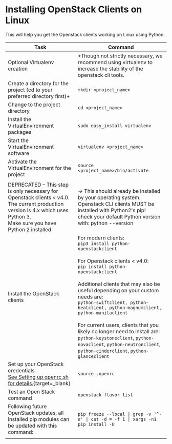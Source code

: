 # Installing OpenStack Clients on Linux

This will help you get the Openstack clients working on Linux using Python.

| Task 	| Command 	|
|---	|---	|
| Optional Virtualenv creation 	| +Though not strictly necessary, we recommend using virtualenv to increase the stability of the openstack cli tools. 	|
| Create a directory for the project (cd to your preferred directory first)+ 	| ```mkdir <project_name>``` 	|
| Change to the project directory 	| ```cd <project_name>``` 	|
| Install the VirtualEnvironment packages 	| ```sudo easy_install virtualenv``` 	|
| Start the VirtualEnvironment software  	| ```virtualenv <project_name>``` 	|
| Activate the VirtualEnvironment for the project 	| ```source <project_name>/bin/activate``` 	|
|  	|  	|
| DEPRECATED – This step is only necessary for Openstack clients < v4.0. The current production version is 4.x which uses Python 3.<br>Make sure you have Python 2 installed 	| → This should already be installed by your operating system. Openstack CLI clients MUST be installed with Python2's pip!<br>check your default Python version with: python --version 	|
| Install the OpenStack clients 	| For modern clients:<br>```pip3 install python-openstackclient```<br><br>For Openstack clients < v4.0:<br>```pip install python-openstackclient```<br><br>Additional clients that may also be useful depending on your custom needs are:<br>```python-swiftclient, python-heatclient, python-magnumclient, python-manilaclient```<br><br>For current users, clients that you likely no longer need to install are:<br>```python-keystoneclient```, ```python-novaclient```, ```python-neutronclient```, ```python-cinderclient```, ```python-glanceclient``` 	|
| Set up your OpenStack credentials<br>[See Setting up openrc.sh for details.](openrc.md){target=_blank} 	| ```source .openrc``` 	|
| Test an Open Stack command 	| ```openstack flavor list``` 	|
| Following future OpenStack updates, all installed pip modules can be updated with this command: 	| ```pip freeze --local \| grep -v '^-e' \| cut -d = -f 1 \| xargs -n1 pip install -U``` 	|
|  	|  	|
